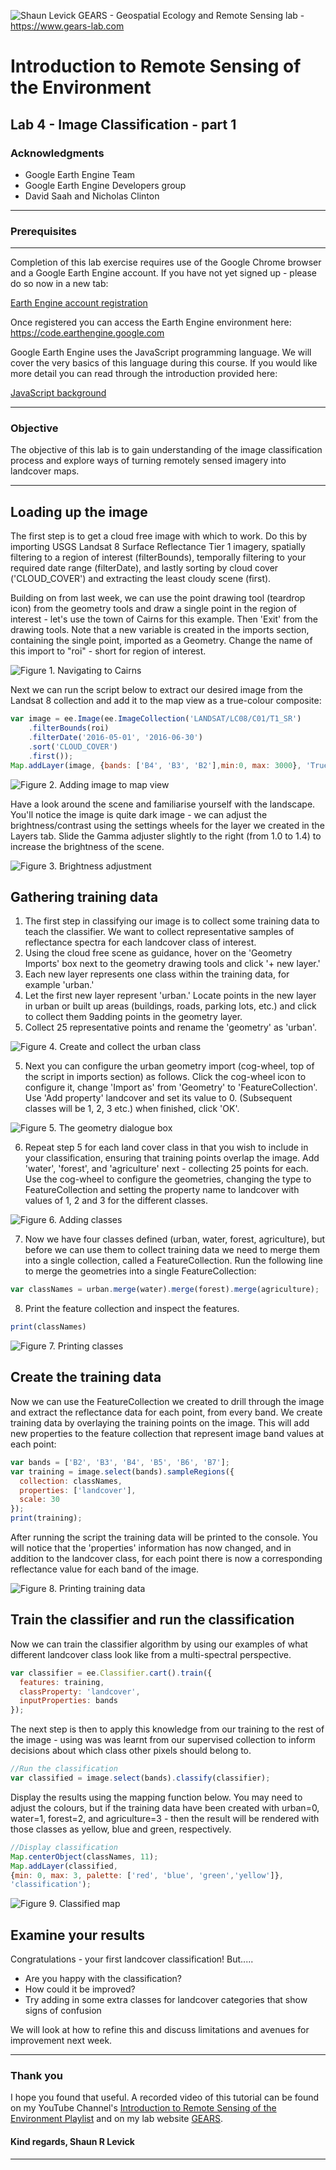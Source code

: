 ![Shaun Levick](Logo3.png)
GEARS - Geospatial Ecology and Remote Sensing lab - https://www.gears-lab.com

# Introduction to Remote Sensing of the Environment
Lab 4 - Image Classification - part 1
--------------

### Acknowledgments
- Google Earth Engine Team
- Google Earth Engine Developers group
- David Saah and Nicholas Clinton

------

### Prerequisites
-------------

Completion of this lab exercise requires use of the Google Chrome browser and a Google Earth Engine account. If you have not yet signed up - please do so now in a new tab:

[Earth Engine account registration](https://signup.earthengine.google.com/)

Once registered you can access the Earth Engine environment here:
https://code.earthengine.google.com

Google Earth Engine uses the JavaScript programming language. We will cover the very basics of this language during this course. If you would like more detail you can read through the introduction provided here:

[JavaScript background](https://developers.google.com/earth-engine/tutorial\_js\_01)

------------------------------------------------------------------------

### Objective


The objective of this lab is to gain understanding of the image classification process and explore ways of turning remotely sensed imagery into landcover maps.

----------

## Loading up the image

The first step is to get a cloud free image with which to work.  Do this by importing USGS Landsat 8 Surface Reflectance Tier 1 imagery, spatially filtering to a region of interest (filterBounds), temporally filtering to your required date range (filterDate), and lastly sorting by cloud cover ('CLOUD_COVER') and extracting the least cloudy scene (first).

Building on from last week, we can use the point drawing tool (teardrop icon) from the geometry tools and draw a single point in the region of interest - let's use the town of Cairns for this example.  Then 'Exit' from the drawing tools.  Note that a new variable is created in the imports section, containing the single point, imported as a Geometry.  Change the name of this import to "roi" - short for region of interest.


![Figure 1. Navigating to Cairns](Prac4/l4_cairns.png)

Next we can run the script below to extract our desired image from the Landsat 8 collection and add it to the map view as a true-colour composite:

```JavaScript
var image = ee.Image(ee.ImageCollection('LANDSAT/LC08/C01/T1_SR')
    .filterBounds(roi)
    .filterDate('2016-05-01', '2016-06-30')
    .sort('CLOUD_COVER')
    .first());
Map.addLayer(image, {bands: ['B4', 'B3', 'B2'],min:0, max: 3000}, 'True colour image');
```

![Figure 2. Adding image to map view](Prac4/l4_layers.png)

Have a look around the scene and familiarise yourself with the landscape. You'll notice the image is quite dark image - we can adjust the brightness/contrast using the settings wheels for the layer we created in the Layers tab. Slide the Gamma adjuster slightly to the right (from 1.0 to 1.4) to increase the brightness of the scene.

![Figure 3. Brightness adjustment](Prac4/l4_gamma.png)

## Gathering training data
1. The first step in classifying our image is to collect some training data to teach the classifier.  We want to collect representative samples of reflectance spectra for each landcover class of interest.
2. Using the cloud free scene as guidance, hover on the 'Geometry Imports' box next to the geometry drawing tools and click '+ new layer.'
3. Each new layer represents one class within the training data, for example 'urban.'
4. Let the first new layer represent 'urban.'  Locate points in the new layer in urban or built up areas (buildings, roads, parking lots, etc.) and click to collect them 9adding points in the geometry layer.
5. Collect 25 representative points and rename the 'geometry' as 'urban'.

![Figure 4. Create and collect the urban class](Prac4/l4_urban.png)


5. Next you can configure the urban geometry import (cog-wheel, top of the script in imports section) as follows.  Click the cog-wheel icon to configure it, change 'Import as'  from 'Geometry' to 'FeatureCollection'.  Use 'Add property' landcover and set its value to 0.  (Subsequent classes will be 1, 2, 3 etc.)  when finished, click 'OK'.

![Figure 5. The geometry dialogue box](Prac4/l4_cog.png)


6. Repeat step 5 for each land cover class in that you wish to include in your classification, ensuring that training points overlap the image.   Add 'water', 'forest', and 'agriculture' next - collecting 25 points for each. Use the cog-wheel to configure the geometries, changing the type to FeatureCollection and setting the property name to landcover with values of 1, 2 and 3 for the different classes.

![Figure 6. Adding classes](Prac4/l4_classes.png)

7. Now we have four classes defined (urban, water, forest, agriculture), but before we can use them to collect training data we need to merge them into a single collection, called a FeatureCollection. Run the following line to merge the geometries into a single FeatureCollection:

```javascript
var classNames = urban.merge(water).merge(forest).merge(agriculture);
```

8. Print the feature collection and inspect the features.

```javascript
print(classNames)
```
![Figure 7. Printing classes](Prac4/l4_printclass.png)


## Create the training data

Now we can use the FeatureCollection we created to drill through the image and extract the reflectance data for each point, from every band. We create training data by overlaying the training points on the image.  This will add new properties to the feature collection that represent image band values at each point:

```javascript
var bands = ['B2', 'B3', 'B4', 'B5', 'B6', 'B7'];
var training = image.select(bands).sampleRegions({
  collection: classNames,
  properties: ['landcover'],
  scale: 30
});
print(training);
```

After running the script the training data will be printed to the console. You will notice that the 'properties' information has now changed, and in addition to the landcover class, for each point there is now a corresponding reflectance value for each band of the image.

![Figure 8. Printing training data](Prac4/l4_training.png)


## Train the classifier and run the classification

Now we can train the classifier algorithm by using our examples of what different landcover class look like from a multi-spectral perspective.

```javascript
var classifier = ee.Classifier.cart().train({
  features: training,
  classProperty: 'landcover',
  inputProperties: bands
});
```

The next step is then to apply this knowledge from our training to the rest of the image - using was was learnt from our supervised collection to inform decisions about which class other pixels should belong to.

```javascript
//Run the classification
var classified = image.select(bands).classify(classifier);
```

Display the results using the mapping function below. You may need to adjust  the colours, but if the training data have been created with urban=0, water=1, forest=2, and agriculture=3 - then the result will be rendered with those classes as yellow, blue and green, respectively.


```javascript
//Display classification
Map.centerObject(classNames, 11);
Map.addLayer(classified,
{min: 0, max: 3, palette: ['red', 'blue', 'green','yellow']},
'classification');
```



![Figure 9. Classified map](Prac4/l4_classified.png)


## Examine your results

Congratulations - your first landcover classification! But.....
- Are you happy with the classification?
- How could it be improved?
- Try adding in some extra classes for landcover categories that show signs of confusion

We will look at how to refine this and discuss limitations and avenues for improvement next week.

-------
### Thank you

I hope you found that useful. A recorded video of this tutorial can be found on my YouTube Channel's [Introduction to Remote Sensing of the Environment Playlist](https://www.youtube.com/playlist?list=PLf6lu3bePWHDi3-lrSqiyInMGQXM34TSV) and on my lab website [GEARS](https://www.gears-lab.com).

#### Kind regards, Shaun R Levick
------
